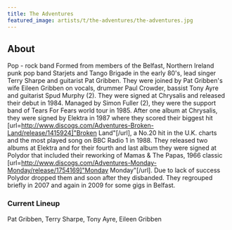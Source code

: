 ```yaml
---
title: The Adventures
featured_image: artists/t/the-adventures/the-adventures.jpg
---
```

## About

Pop - rock band
Formed from members of the Belfast, Northern Ireland punk pop band Starjets and Tango Brigade in the early 80's, lead singer Terry Sharpe and guitarist Pat Gribben. They were joined by Pat Gribben's wife Eileen Gribben on vocals, drummer Paul Crowder, bassist Tony Ayre and guitarist Spud Murphy (2). They were signed at Chrysalis and released their debut in 1984. Managed by Simon Fuller (2), they were the support band of Tears For Fears world tour in 1985. After one album at Chrysalis, they were signed by Elektra in 1987 where they scored their biggest hit [url=http://www.discogs.com/Adventures-Broken-Land/release/1415924]"Broken Land"[/url], a No.20 hit in the U.K. charts and the most played song on BBC Radio 1 in 1988. They released two albums at Elektra and for their fourth and last album they were signed at Polydor that included their reworking of Mamas & The Papas, 1966 classic [url=http://www.discogs.com/Adventures-Monday-Monday/release/1754169]"Monday Monday"[/url]. Due to lack of success Polydor dropped them and soon after they disbanded. They regrouped briefly in 2007 and again in 2009 for some gigs in Belfast.

### Current Lineup

Pat Gribben, Terry Sharpe, Tony Ayre, Eileen Gribben

